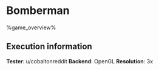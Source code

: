# Bomberman 

%game_overview%

## Execution information

**Tester**: u/cobaltonreddit
**Backend**: OpenGL
**Resolution**: 3x